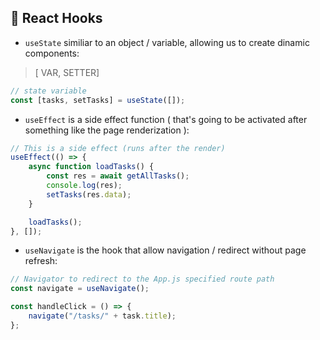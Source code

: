 ## 📌 React Hooks

-   `useState` similiar to an object / variable, allowing us to create dinamic components:

> [ VAR, SETTER]

```js
// state variable
const [tasks, setTasks] = useState([]);
```

-   `useEffect` is a side effect function ( that's going to be activated after something like the page renderization ):

```js
// This is a side effect (runs after the render)
useEffect(() => {
    async function loadTasks() {
        const res = await getAllTasks();
        console.log(res);
        setTasks(res.data);
    }

    loadTasks();
}, []);
```

-   `useNavigate` is the hook that allow navigation / redirect without page refresh:

```js
// Navigator to redirect to the App.js specified route path
const navigate = useNavigate();

const handleClick = () => {
    navigate("/tasks/" + task.title);
};
```
